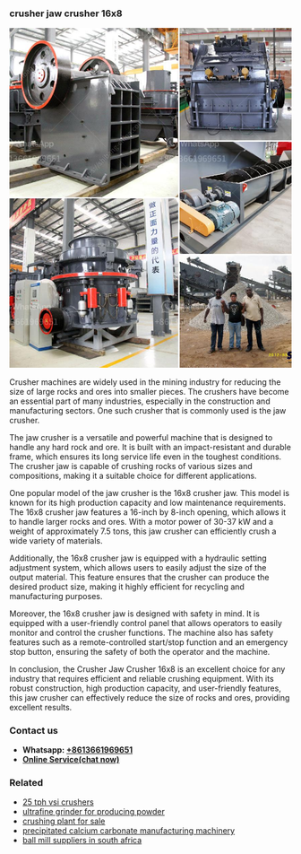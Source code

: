 <h3>crusher jaw crusher 16x8</h3><img src='1708499406.jpg' alt=''><p>Crusher machines are widely used in the mining industry for reducing the size of large rocks and ores into smaller pieces. The crushers have become an essential part of many industries, especially in the construction and manufacturing sectors. One such crusher that is commonly used is the jaw crusher.</p><p>The jaw crusher is a versatile and powerful machine that is designed to handle any hard rock and ore. It is built with an impact-resistant and durable frame, which ensures its long service life even in the toughest conditions. The crusher jaw is capable of crushing rocks of various sizes and compositions, making it a suitable choice for different applications.</p><p>One popular model of the jaw crusher is the 16x8 crusher jaw. This model is known for its high production capacity and low maintenance requirements. The 16x8 crusher jaw features a 16-inch by 8-inch opening, which allows it to handle larger rocks and ores. With a motor power of 30-37 kW and a weight of approximately 7.5 tons, this jaw crusher can efficiently crush a wide variety of materials.</p><p>Additionally, the 16x8 crusher jaw is equipped with a hydraulic setting adjustment system, which allows users to easily adjust the size of the output material. This feature ensures that the crusher can produce the desired product size, making it highly efficient for recycling and manufacturing purposes.</p><p>Moreover, the 16x8 crusher jaw is designed with safety in mind. It is equipped with a user-friendly control panel that allows operators to easily monitor and control the crusher functions. The machine also has safety features such as a remote-controlled start/stop function and an emergency stop button, ensuring the safety of both the operator and the machine.</p><p>In conclusion, the Crusher Jaw Crusher 16x8 is an excellent choice for any industry that requires efficient and reliable crushing equipment. With its robust construction, high production capacity, and user-friendly features, this jaw crusher can effectively reduce the size of rocks and ores, providing excellent results.</p><h3>Contact us</h3><ul><li><strong>Whatsapp:&nbsp;<a href="https://wa.me/8613661969651">+8613661969651</a></strong></li><li><a href="https://swt.shibang-china.com/?git&amp;zhl&amp;crusher jaw crusher 16x8"><strong>Online Service(chat now)</strong></a></li></ul><h3>Related</h3><ul><li><a href='25 tph vsi crushers.md'>25 tph vsi crushers</a></li><li><a href='ultrafine grinder for producing powder.md'>ultrafine grinder for producing powder</a></li><li><a href='crushing plant for sale.md'>crushing plant for sale</a></li><li><a href='precipitated calcium carbonate manufacturing machinery.md'>precipitated calcium carbonate manufacturing machinery</a></li><li><a href='ball mill suppliers in south africa.md'>ball mill suppliers in south africa</a></li></ul>